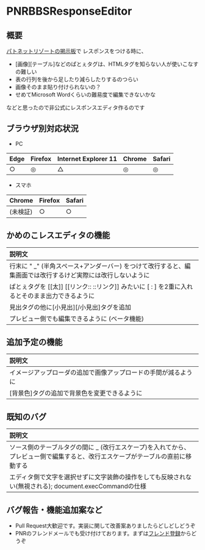 # PNRBBSResponseEditor
## 概要
[パトネットリゾートの掲示板](https://patolesoft.net/Games/PatnetResort/PatolePusherQuintessence/BBS/)で
レスポンスをつける時に、
- [画像][テーブル]などのぱとぇタグは、HTMLタグを知らない人が使いこなすの難しい
- 表の行列を後から足したり減らしたりするのつらい
- 画像そのまま貼り付けられないの？
- せめてMicrosoft Wordくらいの難易度で編集できないかな

などと思ったので非公式にレスポンスエディタ作るのです

## ブラウザ別対応状況
- PC

|Edge|Firefox|Internet Explorer 11|Chrome|Safari|
|:---|:---|:---|:---|:---|
|○|◎|△|◎|◎|

- スマホ

|Chrome|Firefox|Safari|
|:---|:---|:---|
|(未検証)|○|○|

## かめのこレスエディタの機能
|説明文|
|:---|
|行末に " \_" (半角スペース+アンダーバー) をつけて改行すると、編集画面では改行するけど実際には改行しないように|
|ぱとぇタグを \[\[太]] \[\[リンク:: ::リンク]] みたいに \[ : ] を2重に入れるとそのまま出力できるように|
|見出タグの他に\[小見出]\[/小見出]タグを追加|
|プレビュー側でも編集できるように (ベータ機能)|

## 追加予定の機能
|説明文|
|:---|
|イメージアップローダの追加で画像アップロードの手間が減るように|
|\[背景色]タグの追加で背景色を変更できるように|

## 既知のバグ
|説明文|
|:---|
|ソース側のテーブルタグの間に _ (改行エスケープ)を入れてから、プレビュー側で編集すると、改行エスケープがテーブルの直前に移動する|
|エディタ側で文字を選択せずに文字装飾の操作をしても反映されない(無視される); document.execCommandの仕様|

## バグ報告・機能追加案など
- Pull Request大歓迎です。実装に関して改善案ありましたらどしどしどうぞ
- PNRのフレンドメールでも受け付けております。まずは[フレンド登録](https://patolesoft.net/Games/PatnetResort/PatolePusherQuintessence/Friends.php?Mode=FriendForm&FriendName=かめのこにょこにょこ)からどうぞ
